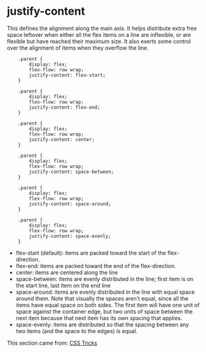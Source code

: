 # justify-content
This defines the alignment along the main axis. It helps distribute extra free space leftover when either all the flex items on a line are inflexible, or are flexible but have reached their maximum size. It also exerts some control over the alignment of items when they overflow the line.

```
    .parent {
        display: flex;
        flex-flow: row wrap;
        justify-content: flex-start;
    }
```

```
    .parent {
        display: flex;
        flex-flow: row wrap;
        justify-content: flex-end;
    }
```

```
    .parent {
        display: flex;
        flex-flow: row wrap;
        justify-content: center;
    }
```

```
    .parent {
        display: flex;
        flex-flow: row wrap;
        justify-content: space-between;
    }
```

```
    .parent {
        display: flex;
        flex-flow: row wrap;
        justify-content: space-around;
    }
```

```
    .parent {
        display: flex;
        flex-flow: row wrap;
        justify-content: space-evenly;
    }
```

* flex-start (default): items are packed toward the start of the flex-direction.
* flex-end: items are packed toward the end of the flex-direction.
* center: items are centered along the line
* space-between: items are evenly distributed in the line; first item is on the start line, last item on the end line
* space-around: items are evenly distributed in the line with equal space around them. Note that visually the spaces aren’t equal, since all the items have equal space on both sides. The first item will have one unit of space against the container edge, but two units of space between the next item because that next item has its own spacing that applies.
* space-evenly: items are distributed so that the spacing between any two items (and the space to the edges) is equal.

This section came from: [CSS Tricks](https://css-tricks.com/snippets/css/a-guide-to-flexbox/)